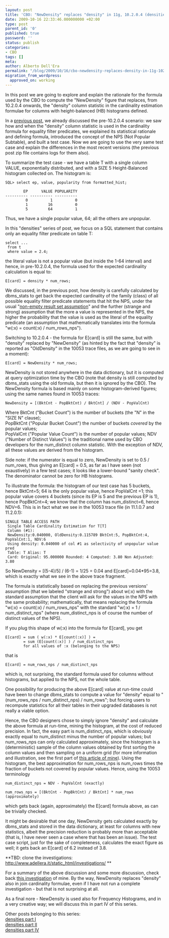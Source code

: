 ```yaml
---
layout: post
title: 'CBO: "NewDensity" replaces "density" in 11g, 10.2.0.4 (densities part III)'
date: 2009-10-16 22:33:46.000000000 +02:00
type: post
parent_id: '0'
published: true
password: ''
status: publish
categories:
- CBO
tags: []
meta:
author: Alberto Dell'Era
permalink: "/blog/2009/10/16/cbo-newdensity-replaces-density-in-11g-10204-densities-part-iii/"
migration_from_wordpress:
  approved_on: working
---
```

In this post we are going to explore and explain the rationale for the formula used by the CBO to compute the "NewDensity" figure that replaces, from 10.2.0.4 onwards, the "density" column statistic in the cardinality estimation formulae for columns with height-balanced (HB) histograms defined.

In a [previous post](/blog/2009/10/10/cbo-the-formula-for-the-density-column-statistic-densities-part-ii/), we already discussed the pre-10.2.0.4 scenario: we saw how and when the "density" column statistic is used in the cardinality formula for equality filter predicates, we explained its statistical rationale and defining formula, introduced the concept of the NPS (Not Popular Subtable), and built a test case. Now we are going to use the very same test case and explain the differences in the most recent versions (the previous post zip file contains logs for them also).

To summarize the test case - we have a table T with a single column VALUE, exponentially distributed, and with a SIZE 5 Height-Balanced histogram collected on. The histogram is:
```plsql
SQL> select ep, value, popularity from formatted_hist;
```
```
        EP      VALUE POPULARITY
---------- ---------- ----------
         0          1          0  
         1         16          0  
         5         64          1  
```  
Thus, we have a single popular value, 64; all the others are unpopular.

In this "densities" series of post, we focus on a SQL statement that contains only an equality filter predicate on table T:  
```plsql  
select ...  
 from t  
 where value = 2.4;  
```  
the literal value is not a popular value (but inside the 1-64 interval) and hence, in pre-10.2.0.4, the formula used for the expected cardinality calculation is equal to:  
```  
E[card] = density * num_rows;  
```

We discussed, in the previous post, how density is carefully calculated by dbms\_stats to get back the expected cardinality of the family (class) of all possible equality filter predicate statements that hit the NPS, under the usual "[non-empty result set assumption](/blog/2009/09/03/cbo-the-non-empty-result-set-assumption/)" and the further (strange and strong) assumption that the more a value is represented in the NPS, the higher the probability that the value is used as the literal of the equality predicate (an assumption that mathematically translates into the formula "w(:x) = count(:x) / num\_rows\_nps").

Switching to 10.2.0.4 - the formula for E\[card\] is still the same, but with "density" replaced by "NewDensity" (as hinted by the fact that "density" is reported as "OldDensity" in the 10053 trace files, as we are going to see in a moment):  
``` 
E[card] = NewDensity * num_rows;  
```

NewDensity is not stored anywhere in the data dictionary, but it is computed at query optimization time by the CBO (note that density is still computed by dbms\_stats using the old formula, but then it is ignored by the CBO). The NewDensity formula is based mainly on some histogram-derived figures; using the same names found in 10053 traces:

``` 
NewDensity = [(BktCnt - PopBktCnt) / BktCnt] / (NDV - PopValCnt)  
```

Where BktCnt ("Bucket Count") is the number of buckets (the "N" in the "SIZE N" clause);  
PopBktCnt ("Popular Bucket Count") the number of buckets _covered_ by the popular values;  
PopValCnt ("Popular Value Count") is the number of popular values; NDV ("Number of Distinct Values") is the traditional name used by CBO developers for the num\_distinct column statistic. With the exception of NDV, all these values are derived from the histogram.

Side note: if the numerator is equal to zero, NewDensity is set to 0.5 / num\_rows, thus giving an E\[card\] = 0.5, as far as I have seen (not exaustively) in a few test cases; it looks like a lower-bound "sanity check". The denominator cannot be zero for HB histograms.

To illustrate the formula: the histogram of our test case has 5 buckets, hence BktCnt=5; 64 is the only popular value, hence PopValCnt =1; this popular value covers 4 buckets (since its EP is 5 and the previous EP is 1), hence PopBktCnt=4; we know that the column has num\_distinct=6, hence NDV=6. This is in fact what we see in the 10053 trace file (in 11.1.0.7 and 11.2.0.1):

```  
SINGLE TABLE ACCESS PATH  
 Single Table Cardinality Estimation for T[T]  
 Column (#1):  
 NewDensity:0.040000, OldDensity:0.115789 BktCnt:5, PopBktCnt:4, PopValCnt:1, NDV:6  
 Using density: 0.040000 of col #1 as selectivity of unpopular value pred  
 Table: T Alias: T  
 Card: Original: 95.000000 Rounded: 4 Computed: 3.80 Non Adjusted: 3.80  
```  
So NewDensity = \[(5-4)/5\] / (6-1) = 1/25 = 0.04 and E\[card\]=0.04\*95=3.8, which is exactly what we see in the above trace fragment.

The formula is statistically based on replacing the previous versions' assumption (that we labeled "strange and strong") about w(:x) with the standard assumption that the client will ask for the values in the NPS with the same probability; mathematically, that means replacing the formula "w(:x) = count(:x) / num\_rows\_nps" with the standard "w(:x) = 1 / num\_distinct\_nps" (where num\_distinct\_nps is of course the number of distinct values of the NPS).

If you plug this shape of w(:x) into the formula for E\[card\], you get  
```  
E[card] = sum ( w(:x) * E[count(:x)] ) =  
        = sum (E[count(:x)] ) / num_distinct_nps  
        for all values of :x (belonging to the NPS)  
```  
that is  
``` 
E[card] = num_rows_nps / num_distinct_nps  
```  
which is, not surprising, the standard formula used for columns without histograms, but applied to the NPS, not the whole table.

One possibility for producing the above E\[card\] value at run-time could have been to change dbms\_stats to compute a value for "density" equal to "(num\_rows\_nps / num\_distinct\_nps) / num\_rows"; but forcing users to recompute statistics for all their tables in their upgraded databases is not really a viable option. 

Hence, the CBO designers chose to simply ignore "density" and calculate the above formula at run-time, mining the histogram, at the cost of reduced precision. In fact, the easy part is num\_distinct\_nps, which is obviously exactly equal to num\_distinct minus the number of popular values; but num\_rows\_nps can only calculated approximately, since the histogram is a (deterministic) sample of the column values obtained by first sorting the column values and then sampling on a uniform grid (for more information and illustration, see the first part of [this article of mine](/assets/files/2007/04/JoinCardinalityEstimationWithHistogramsExplained.pdf)). Using the histogram, the best approximation for num\_rows\_nps is num\_rows times the fraction of buckets not covered by popular values. Hence, using the 10053 terminology  
```  
num_distinct_nps = NDV - PopValCnt (exactly)

num_rows_nps = [(BktCnt - PopBktCnt) / BktCnt] * num_rows (approximately)  
``` 
which gets back (again, approximately) the E\[card\] formula above, as can be trivially checked.

It might be desirable that one day, NewDensity gets calculated exactly by dbms\_stats and stored in the data dictionary, at least for columns with new statistics, albeit the precision reduction is probably more than acceptable (that is, I have never seen a case where that has been an issue). The test case script, just for the sake of completeness, calculates the exact figure as well; it gets back an E\[card\] of 6.2 instead of 3.8.

**TBD: clone the investigations: http://www.adellera.it/static_html/investigations/ **

For a summary of the above discussion and some more discussion, check back [this investigation](http://www.adellera.it/investigations/11g_newdensity/index.html) of mine. By the way, NewDensity replaces "density" also in join cardinality formulae, even if I have not run a complete investigation - but that is not surprising at all.

As a final nore - NewDensity is used also for Frequency Histograms, and in a very creative way; we will discuss this in part IV of this series.

Other posts belonging to this series:  
[densities part I](/blog/2009/10/03/cbo-about-the-statistical-definition-of-cardinality-densities-part-i/)  
[densities part II](/blog/2009/10/10/cbo-the-formula-for-the-density-column-statistic-densities-part-ii/)  
[densities part IV](/blog/2009/10/23/cbo-newdensity-for-frequency-histograms11g-10204-densities-part-iv/)

